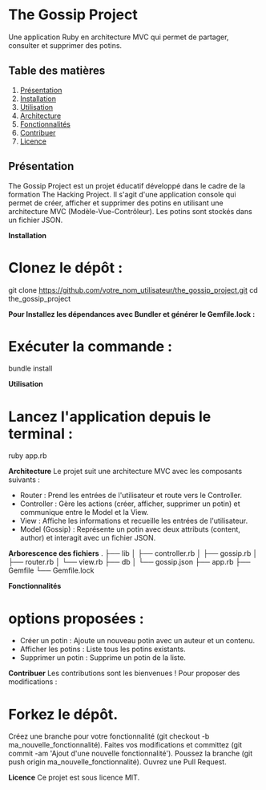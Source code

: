 # The Gossip Project

Une application Ruby en architecture MVC qui permet de partager, consulter et supprimer des potins.

## Table des matières
1. [Présentation](#présentation)
2. [Installation](#installation)
3. [Utilisation](#utilisation)
4. [Architecture](#architecture)
5. [Fonctionnalités](#fonctionnalités)
6. [Contribuer](#contribuer)
7. [Licence](#licence)

## Présentation

The Gossip Project est un projet éducatif développé dans le cadre de la formation The Hacking Project. Il s'agit d'une application console qui permet de créer, afficher et supprimer des potins en utilisant une architecture MVC (Modèle-Vue-Contrôleur). Les potins sont stockés dans un fichier JSON.

**Installation**
# Clonez le dépôt :
   git clone https://github.com/votre_nom_utilisateur/the_gossip_project.git
   cd the_gossip_project

**Pour Installez les dépendances avec Bundler et générer le Gemfile.lock :**
# Exécuter la commande : 
bundle install


**Utilisation**
# Lancez l'application depuis le terminal :
 ruby app.rb

 **Architecture**
Le projet suit une architecture MVC avec les composants suivants :

- Router : Prend les entrées de l'utilisateur et route vers le Controller.
- Controller : Gère les actions (créer, afficher, supprimer un potin) et communique entre le Model et la View.
- View : Affiche les informations et recueille les entrées de l'utilisateur.
- Model (Gossip) : Représente un potin avec deux attributs (content, author) et interagit avec un fichier JSON.

**Arborescence des fichiers**
.
├── lib
│   ├── controller.rb
│   ├── gossip.rb
│   ├── router.rb
│   └── view.rb
├── db
│   └── gossip.json
├── app.rb
├── Gemfile
└── Gemfile.lock

**Fonctionnalités**
# options proposées  : 
- Créer un potin : Ajoute un nouveau potin avec un auteur et un contenu.
- Afficher les potins : Liste tous les potins existants.
- Supprimer un potin : Supprime un potin de la liste.

**Contribuer**
Les contributions sont les bienvenues ! Pour proposer des modifications :

# Forkez le dépôt.
Créez une branche pour votre fonctionnalité (git checkout -b ma_nouvelle_fonctionnalité).
Faites vos modifications et committez (git commit -am 'Ajout d'une nouvelle fonctionnalité').
Poussez la branche (git push origin ma_nouvelle_fonctionnalité).
Ouvrez une Pull Request.

**Licence**
Ce projet est sous licence MIT. 